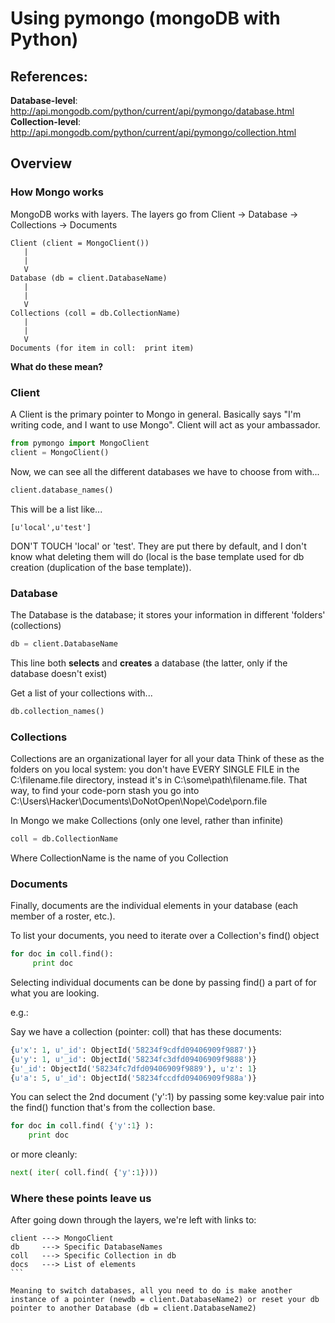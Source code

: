 # Using pymongo (mongoDB with Python)
## References:
**Database-level**:  http://api.mongodb.com/python/current/api/pymongo/database.html
**Collection-level**: http://api.mongodb.com/python/current/api/pymongo/collection.html

## Overview

### How Mongo works
MongoDB works with layers.  The layers go from Client -> Database -> Collections -> Documents

```
Client (client = MongoClient())
   |
   |
   V
Database (db = client.DatabaseName)
   |
   |
   V
Collections (coll = db.CollectionName)
   |
   |
   V
Documents (for item in coll:  print item)
```

**What do these mean?**

### Client
A Client is the primary pointer to Mongo in general.  Basically says "I'm writing code, and I want to use Mongo".  Client will act as your ambassador.

```python
from pymongo import MongoClient
client = MongoClient()
```

Now, we can see all the different databases we have to choose from with...

```python
client.database_names()
```

This will be a list like...

```
[u'local',u'test']
```

DON'T TOUCH 'local' or 'test'.  They are put there by default, and I don't know what deleting them will do (local is the base template used for db creation (duplication of the base template)).


### Database
The Database is the database; it stores your information in different 'folders' (collections)

```python
db = client.DatabaseName
```

This line both **selects** and **creates** a database (the latter, only if the database doesn't exist)

Get a list of your collections with...

```python
db.collection_names()
```

### Collections
Collections are an organizational layer for all your data
Think of these as the folders on you local system: you don't have EVERY SINGLE FILE in the C:\filename.file directory, instead it's in C:\some\path\filename.file.  That way, to find your code-porn stash you go into C:\Users\Hacker\Documents\DoNotOpen\Nope\Code\porn.file

In Mongo we make Collections (only one level, rather than infinite)

```python
coll = db.CollectionName
```

Where CollectionName is the name of you Collection

### Documents
Finally, documents are the individual elements in your database (each member of a roster, etc.).

To list your documents, you need to iterate over a Collection's find() object

```python
for doc in coll.find():
     print doc
```

Selecting individual documents can be done by passing find() a part of for what you are looking.

e.g.:

Say we have a collection (pointer: coll) that has these documents:
```python
{u'x': 1, u'_id': ObjectId('58234f9cdfd09406909f9887')}
{u'y': 1, u'_id': ObjectId('58234fc3dfd09406909f9888')}
{u'_id': ObjectId('58234fc7dfd09406909f9889'), u'z': 1}
{u'a': 5, u'_id': ObjectId('58234fccdfd09406909f988a')}
```

You can select the 2nd document ('y':1) by passing some key:value pair into the find() function that's from the collection base.

```python
for doc in coll.find( {'y':1} ):
    print doc
```
or more cleanly:
```python
next( iter( coll.find( {'y':1})))
```

### Where these points leave us
After going down through the layers, we're left with links to:

````
client ---> MongoClient
db     ---> Specific DatabaseNames
coll   ---> Specific Collection in db
docs   ---> List of elements
```

Meaning to switch databases, all you need to do is make another instance of a pointer (newdb = client.DatabaseName2) or reset your db pointer to another Database (db = client.DatabaseName2)